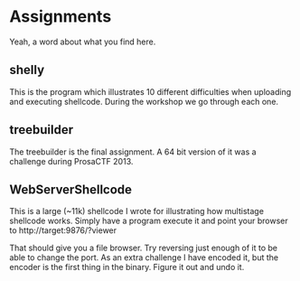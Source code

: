 # Assignments #

Yeah, a word about what you find here.

## shelly ##
This is the program which illustrates 10 different difficulties when
uploading and executing shellcode. During the workshop we go through each one.

## treebuilder ##
The treebuilder is the final assignment. A 64 bit version of it was a challenge
during ProsaCTF 2013.

## WebServerShellcode ##
This is a large (~11k) shellcode I wrote for illustrating how multistage
shellcode works. Simply have a program execute it and point your browser to
http://target:9876/?viewer

That should give you a file browser. Try reversing just enough of it to be able
to change the port. As an extra challenge I have encoded it, but the encoder
is the first thing in the binary. Figure it out and undo it.
